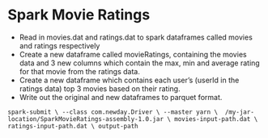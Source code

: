 Spark Movie Ratings
===================

- Read in movies.dat and ratings.dat to spark dataframes called movies and ratings respectively
- Create a new dataframe called movieRatings, containing the movies data and 3 new columns which contain the max, min and average rating for that movie from the ratings data.
- Create a new dataframe which contains each user’s (userId in the ratings data) top 3 movies based on their rating.
- Write out the original and new dataframes to parquet format.


`spark-submit \
  --class com.newday.Driver \
  --master yarn \ 
  /my-jar-location/SparkMovieRatings-assembly-1.0.jar \
    movies-input-path.dat \
    ratings-input-path.dat \
    output-path`